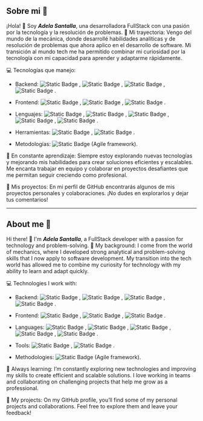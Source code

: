 ## Sobre mi 📣

¡Hola! 👋 Soy ***Adela Santalla***, una desarrolladora FullStack con una pasión por la tecnología y la resolución de problemas.
🚀 Mi trayectoria:
Vengo del mundo de la mecánica, donde desarrollé habilidades analíticas y de resolución de problemas que ahora aplico en el desarrollo de software. Mi transición al mundo tech me ha permitido combinar mi curiosidad por la tecnología con mi capacidad para aprender y adaptarme rápidamente.

💻 Tecnologías que manejo:

- Backend: ![Static Badge](https://img.shields.io/badge/Laravel-%23FF2D20?logo=Laravel&logoColor=white)
  , ![Static Badge](https://img.shields.io/badge/Node.Js-%235FA04E?logo=Node.Js&logoColor=white)
  , ![Static Badge](https://img.shields.io/badge/Spring_Boot-%236DB33F?logo=Spring%20Boot&logoColor=white)
  , ![Static Badge](https://img.shields.io/badge/Ontimize_Boot-red)
  .

- Frontend: ![Static Badge](https://img.shields.io/badge/Angular-%23252D37?logo=Angular&labelColor=%23252D37)
  , ![Static Badge](https://img.shields.io/badge/HTML5-%23E34F26?logo=HTML5&logoColor=white)
  , ![Static Badge](https://img.shields.io/badge/CSS-%231572B6?logo=CSS3&logoColor=white)
  .

- Lenguajes: ![Static Badge](https://img.shields.io/badge/Java-%23ED8B00?logo=openjdk&logoColor=white)
  , ![Static Badge](https://img.shields.io/badge/JavaScript-%23F7DF1E?logo=javascript&logoColor=white)
  , ![Static Badge](https://img.shields.io/badge/TypeScript-%233178C6?logo=typescript&logoColor=white)
  , ![Static Badge](https://img.shields.io/badge/Kotlin-%237F52FF?logo=kotlin&logoColor=white)
  , ![Static Badge](https://img.shields.io/badge/Python-%233776AB?logo=python&logoColor=white)
  .

- Herramientas: ![Static Badge](https://img.shields.io/badge/Git-%23%23F05032?logo=Git&logoColor=white)
  , ![Static Badge](https://img.shields.io/badge/Git_Hub-black?logo=Github&logoColor=white)
  .

- Metodologías: ![Static Badge](https://img.shields.io/badge/Scrum-%23009FDA?logo=Agile%20Scrum&logoColor=white)
  (Agile framework).

🌱 En constante aprendizaje:
Siempre estoy explorando nuevas tecnologías y mejorando mis habilidades para crear soluciones eficientes y escalables. Me encanta trabajar en equipo y colaborar en proyectos desafiantes que me permitan seguir creciendo como profesional.

📂 Mis proyectos:
En mi perfil de GitHub encontrarás algunos de mis proyectos personales y colaboraciones. ¡No dudes en explorarlos y dejar tus comentarios!


---


## About me 📣

Hi there! 👋 I'm ***Adela Santalla***, a FullStack developer with a passion for technology and problem-solving.
🚀 My background:
I come from the world of mechanics, where I developed strong analytical and problem-solving skills that I now apply to software development. My transition into the tech world has allowed me to combine my curiosity for technology with my ability to learn and adapt quickly.

💻 Technologies I work with:

- Backend: ![Static Badge](https://img.shields.io/badge/Laravel-%23FF2D20?logo=Laravel&logoColor=white)
  , ![Static Badge](https://img.shields.io/badge/Node.Js-%235FA04E?logo=Node.Js&logoColor=white)
  , ![Static Badge](https://img.shields.io/badge/Spring_Boot-%236DB33F?logo=Spring%20Boot&logoColor=white)
  , ![Static Badge](https://img.shields.io/badge/Ontimize_Boot-red)
  .

- Frontend: ![Static Badge](https://img.shields.io/badge/Angular-%23252D37?logo=Angular&labelColor=%23252D37)
  , ![Static Badge](https://img.shields.io/badge/HTML5-%23E34F26?logo=HTML5&logoColor=white)
  , ![Static Badge](https://img.shields.io/badge/CSS-%231572B6?logo=CSS3&logoColor=white)
  .

- Languages: ![Static Badge](https://img.shields.io/badge/Java-%23ED8B00?logo=openjdk&logoColor=white)
  , ![Static Badge](https://img.shields.io/badge/JavaScript-%23F7DF1E?logo=javascript&logoColor=white)
  , ![Static Badge](https://img.shields.io/badge/TypeScript-%233178C6?logo=typescript&logoColor=white)
  , ![Static Badge](https://img.shields.io/badge/Kotlin-%237F52FF?logo=kotlin&logoColor=white)
  , ![Static Badge](https://img.shields.io/badge/Python-%233776AB?logo=python&logoColor=white)
  .

- Tools: ![Static Badge](https://img.shields.io/badge/Git-%23%23F05032?logo=Git&logoColor=white)
  , ![Static Badge](https://img.shields.io/badge/Git_Hub-black?logo=Github&logoColor=white)
  .

- Methodologies: ![Static Badge](https://img.shields.io/badge/Scrum-%23009FDA?logo=Agile%20Scrum&logoColor=white)
  (Agile framework).

🌱 Always learning:
I’m constantly exploring new technologies and improving my skills to create efficient and scalable solutions. I love working in teams and collaborating on challenging projects that help me grow as a professional.

📂 My projects:
On my GitHub profile, you’ll find some of my personal projects and collaborations. Feel free to explore them and leave your feedback!